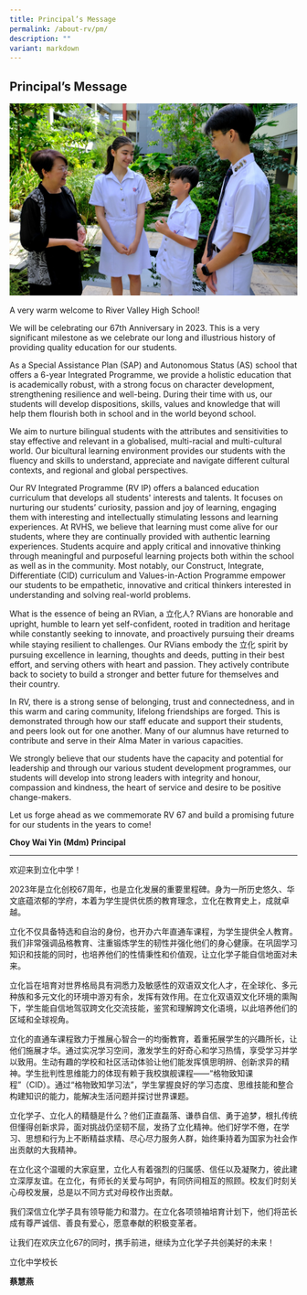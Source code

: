 ```yaml
---
title: Principal’s Message
permalink: /about-rv/pm/
description: ""
variant: markdown
---
```

## Principal’s Message

![Principal chatting with students](/images/School_Website_Banner_14nov2023_2.jpg)

A very warm welcome to River Valley High School!  
  
We will be celebrating our 67th Anniversary in 2023. This is a very significant milestone as we celebrate our long and illustrious history of providing quality education for our students.  
  
As a Special Assistance Plan (SAP) and Autonomous Status (AS) school that offers a 6-year Integrated Programme, we provide a holistic education that is academically robust, with a strong focus on character development, strengthening resilience and well-being. During their time with us, our students will develop dispositions, skills, values and knowledge that will help them flourish both in school and in the world beyond school.  
  
We aim to nurture bilingual students with the&nbsp;attributes and sensitivities to stay effective and relevant in a globalised, multi-racial and multi-cultural world. Our bicultural learning environment provides our students with the fluency and skills to understand, appreciate and navigate different cultural contexts, and regional and global perspectives.  
  
Our RV Integrated Programme (RV IP) offers a balanced education curriculum that develops all students' interests and talents. It focuses on nurturing our students’ curiosity, passion and joy of learning, engaging them with interesting and intellectually stimulating lessons and learning experiences. At RVHS, we believe that learning must come alive for our students, where they are continually provided with authentic learning experiences. Students acquire and apply critical and innovative thinking through meaningful and purposeful learning projects both within the school as well as in the community. Most notably, our Construct, Integrate, Differentiate (CID) curriculum and Values-in-Action Programme empower our students to be empathetic, innovative and critical thinkers interested in understanding and solving real-world problems.  
  
What is the essence of being an RVian, a 立化人? RVians are honorable and upright, humble to learn yet self-confident, rooted in tradition and heritage while constantly seeking to innovate, and proactively pursuing their dreams while staying resilient to challenges. Our RVians embody the 立化 spirit by pursuing excellence in learning, thoughts and deeds, putting in their best effort, and serving others with heart and passion. They actively contribute back to society to build a stronger and better future for themselves and their country.  
  
In RV, there is a strong sense of belonging, trust and connectedness, and in this warm and caring community, lifelong friendships are forged. This is demonstrated through how our staff educate and support their students, and peers look out for one another. Many of our alumnus have returned to contribute and serve in their Alma Mater in various capacities.  
  
We strongly believe that our students have the capacity and potential for leadership and through our various student development programmes, our students will develop into strong leaders with integrity and honour, compassion and kindness, the heart of service and desire to be positive change-makers.  
  
Let us forge ahead as we commemorate RV 67 and build a promising future for our students in the years to come!  
  
**Choy Wai Yin (Mdm)**
**Principal**
 

-------

  

欢迎来到立化中学！

2023年是立化创校67周年，也是立化发展的重要里程碑。身为一所历史悠久、华文底蕴浓郁的学府，本着为学生提供优质的教育理念，立化在教育史上，成就卓越。

立化不仅具备特选和自治的身份，也开办六年直通车课程，为学生提供全人教育。我们非常强调品格教育、注重锻炼学生的韧性并强化他们的身心健康。在巩固学习知识和技能的同时，也培养他们的性情秉性和价值观，让立化学子能自信地面对未来。

立化旨在培育对世界格局具有洞悉力及敏感性的双语双文化人才，在全球化、多元种族和多元文化的环境中游刃有余，发挥有效作用。在立化双语双文化环境的熏陶下，学生能自信地驾驭跨文化交流技能，鉴赏和理解跨文化语境，以此培养他们的区域和全球视角。

立化的直通车课程致力于推展心智合一的均衡教育，着重拓展学生的兴趣所长，让他们施展才华。通过实况学习空间，激发学生的好奇心和学习热情，享受学习并学以致用。生动有趣的学校和社区活动体验让他们能发挥慎思明辨、创新求异的精神。学生批判性思维能力的体现有赖于我校旗舰课程——“格物致知课程”（CID）。通过“格物致知学习法”，学生掌握良好的学习态度、思维技能和整合构建知识的能力，能解决生活问题并探讨世界课题。

立化学子、立化人的精髓是什么？他们正直磊落、谦恭自信、勇于追梦，根扎传统但懂得创新求异，面对挑战仍坚韧不屈，发扬了立化精神。他们好学不倦，在学习、思想和行为上不断精益求精、尽心尽力服务人群，始终秉持着为国家为社会作出贡献的大我精神。

在立化这个温暖的大家庭里，立化人有着强烈的归属感、信任以及凝聚力，彼此建立深厚友谊。在立化，有师长的关爱与呵护，有同侪间相互的照顾。校友们时刻关心母校发展，总是以不同方式对母校作出贡献。

我们深信立化学子具有领导能力和潜力。在立化各项领袖培育计划下，他们将茁长成有尊严诚信、善良有爱心，愿意奉献的积极变革者。

让我们在欢庆立化67的同时，携手前进，继续为立化学子共创美好的未来！

立化中学校长

**蔡慧燕**